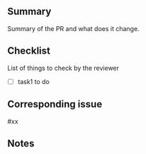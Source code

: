 ## Summary
Summary of the PR and what does it change.

## Checklist
List of things to check by the reviewer
- [ ] task1 to do

## Corresponding issue
#xx

## Notes
